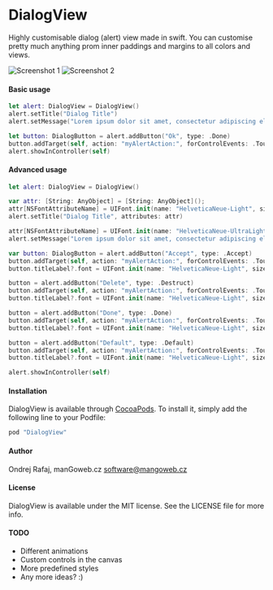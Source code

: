 # DialogView
Highly customisable dialog (alert) view made in swift. You can customise pretty much anything prom inner paddings and margins to all colors and views.


![Screenshot 1](https://raw.githubusercontent.com/manGoweb/DialogView/master/_orig/screenshot1.jpg "Screenshot 1")
![Screenshot 2](https://raw.githubusercontent.com/manGoweb/DialogView/master/_orig/screenshot2.jpg "Screenshot 2")


#### Basic usage
``` swift
let alert: DialogView = DialogView()
alert.setTitle("Dialog Title")
alert.setMessage("Lorem ipsum dolor sit amet, consectetur adipiscing elit. Pellentesque a augue eget felis dictum ultrices ac a arcu.")

let button: DialogButton = alert.addButton("Ok", type: .Done)
button.addTarget(self, action: "myAlertAction:", forControlEvents: .TouchUpInside)
alert.showInController(self)
```

#### Advanced usage
``` swift
let alert: DialogView = DialogView()

var attr: [String: AnyObject] = [String: AnyObject]();
attr[NSFontAttributeName] = UIFont.init(name: "HelveticaNeue-Light", size: 16)!
alert.setTitle("Dialog Title", attributes: attr)

attr[NSFontAttributeName] = UIFont.init(name: "HelveticaNeue-UltraLight", size: 14)!
alert.setMessage("Lorem ipsum dolor sit amet, consectetur adipiscing elit. Pellentesque a augue eget felis dictum ultrices ac a arcu.", attributes: attr)

var button: DialogButton = alert.addButton("Accept", type: .Accept)
button.addTarget(self, action: "myAlertAction:", forControlEvents: .TouchUpInside)
button.titleLabel?.font = UIFont.init(name: "HelveticaNeue-Light", size: 14)!

button = alert.addButton("Delete", type: .Destruct)
button.addTarget(self, action: "myAlertAction:", forControlEvents: .TouchUpInside)
button.titleLabel?.font = UIFont.init(name: "HelveticaNeue-Light", size: 14)!

button = alert.addButton("Done", type: .Done)
button.addTarget(self, action: "myAlertAction:", forControlEvents: .TouchUpInside)
button.titleLabel?.font = UIFont.init(name: "HelveticaNeue-Light", size: 14)!

button = alert.addButton("Default", type: .Default)
button.addTarget(self, action: "myAlertAction:", forControlEvents: .TouchUpInside)
button.titleLabel?.font = UIFont.init(name: "HelveticaNeue-Light", size: 14)!

alert.showInController(self)
```

#### Installation

DialogView is available through [CocoaPods](http://cocoapods.org). To install
it, simply add the following line to your Podfile:

```ruby
pod "DialogView"
```

#### Author

Ondrej Rafaj, manGoweb.cz <software@mangoweb.cz>

#### License

DialogView is available under the MIT license. See the LICENSE file for more info.

#### TODO
* Different animations
* Custom controls in the canvas
* More predefined styles
* Any more ideas? :)